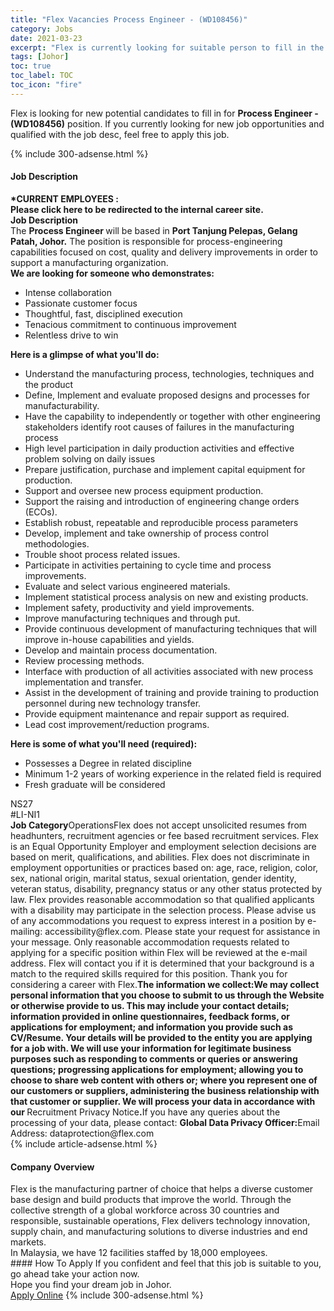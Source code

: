 ```yaml
---
title: "Flex Vacancies Process Engineer - (WD108456)" 
category: Jobs 
date: 2021-03-23 
excerpt: "Flex is currently looking for suitable person to fill in the Process Engineer - (WD108456) which based in Johor" 
tags: [Johor] 
toc: true 
toc_label: TOC 
toc_icon: "fire" 
--- 
```


<p>Flex is looking for new potential candidates to fill in for <b>Process Engineer - (WD108456)</b> position. If you currently looking for new job opportunities and qualified with the job desc, feel free to apply this job.
</p>{% include 300-adsense.html %} 
<div><div><h4>Job Description</h4></div><div><div><span><div><div><b>*CURRENT EMPLOYEES&#160;:</b><div><b><b>Please click&#160;here</b></b><b><b> to be redirected to the internal career site.</b></b></div><div><b>Job Description</b></div><div>The <b>Process Engineer </b>will be based in <b><b>Port Tanjung Pelepas, Gelang Patah, Johor.</b></b> The position is responsible for process-engineering capabilities focused on cost, quality and delivery improvements in order to support a manufacturing organization.</div><div><b><b>We are looking for someone who demonstrates:</b></b></div><ul><li>Intense collaboration</li><li>Passionate customer focus</li><li>Thoughtful, fast, disciplined execution</li><li>Tenacious commitment to continuous improvement</li><li>Relentless drive to win</li></ul><b><b>Here is a glimpse of what you'll do:</b></b><ul><li>Understand the manufacturing process, technologies, techniques and the product</li><li>Define, Implement and evaluate proposed designs and processes for manufacturability.</li><li>Have the capability to independently or together with other engineering stakeholders identify root causes of failures in the manufacturing process</li><li>High level participation in daily production activities and effective problem solving on daily issues</li><li>Prepare justification, purchase and implement capital equipment for production.</li><li>Support and oversee new process equipment production.</li><li>Support the raising and introduction of engineering change orders (ECOs).</li><li>Establish robust, repeatable and reproducible process parameters</li><li>Develop, implement and take ownership of process control methodologies.</li><li>Trouble shoot process related issues.</li><li>Participate in activities pertaining to cycle time and process improvements.</li><li>Evaluate and select various engineered materials.</li><li>Implement statistical process analysis on new and existing products.</li><li>Implement safety, productivity and yield improvements.</li><li>Improve manufacturing techniques and through put.</li><li>Provide continuous development of manufacturing techniques that will improve in-house capabilities and yields.</li><li>Develop and maintain process documentation.</li><li>Review processing methods.</li><li>Interface with production of all activities associated with new process implementation and transfer.</li><li>Assist in the development of training and provide training to production personnel during new technology transfer.</li><li>Provide equipment maintenance and repair support as required.</li><li>Lead cost improvement/reduction programs.</li></ul><b><b>Here is some of what you'll need (required):</b></b><ul><li>Possesses a Degree in related discipline</li><li>Minimum 1-2 years of working experience in the related field is required</li><li>Fresh graduate will be considered</li></ul><div>NS27</div><div>#LI-NI1</div><div><b>Job Category</b>OperationsFlex does not accept unsolicited resumes from headhunters, recruitment agencies or fee based recruitment services. Flex is an Equal Opportunity Employer and employment selection decisions are based on merit, qualifications, and abilities. Flex does not discriminate in employment opportunities or practices based on: age, race, religion, color, sex, national origin, marital status, sexual orientation, gender identity, veteran status, disability, pregnancy status or any other status protected by law. Flex provides reasonable accommodation so that qualified applicants with a disability may participate in the selection process. Please advise us of any accommodations you request to express interest in a position by e-mailing: accessibility@flex.com. Please state your request for assistance in your message. Only reasonable accommodation requests related to applying for a specific position within Flex will be reviewed at the e-mail address. Flex will contact you if it is determined that your background is a match to the required skills required for this position. Thank you for considering a career with Flex.<b>The information we collect:</b><b>We may collect personal information that you choose to submit to us through the Website or otherwise provide to us. This may include your contact details; information provided in online questionnaires, feedback forms, or applications for employment; and information you provide such as CV/Resume. Your details will be provided to the entity you are applying for a job with. We will use your information for legitimate business purposes such as responding to comments or queries or answering questions; progressing applications for employment; allowing you to choose to share web content with others or; where you represent one of our customers or suppliers, administering the business relationship with that customer or supplier. We will process your data in accordance with our </b>Recruitment Privacy Notice<b><b>.</b></b>If you have any queries about the processing of your data, please contact:&#160;<b>Global Data Privacy Officer:</b>Email Address: dataprotection@flex.com</div></div></div></span></div></div></div> 
{% include article-adsense.html %} 
<div><div><h4>Company Overview</h4></div><div><div><span><div><div>
	Flex is the manufacturing partner of choice that helps a diverse customer base design and build products that improve the world. Through the collective strength of a global workforce across 30 countries and responsible, sustainable operations, Flex delivers technology innovation, supply chain, and manufacturing solutions to diverse industries and end markets.
	<div>
		In Malaysia, we have 12 facilities staffed by 18,000 employees.</div>
</div></div></span></div></div></div> 
#### How To Apply 
If you confident and feel that this job is suitable to you, go ahead take your action now. <br/> 
Hope you find your dream job in Johor. <br/> 
<a href="https://www.jobstreet.com.my/en/job/process-engineer-wd108456-4509922?jobId=jobstreet-my-job-4509922&" class="btn btn--info" target="_blank" rel="nofollow noopenner">Apply Online</a> 
{% include 300-adsense.html %} 